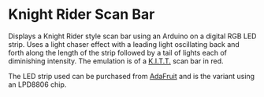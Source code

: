 Knight Rider Scan Bar
=====================

Displays a Knight Rider style scan bar using an Arduino on a digital RGB LED strip. Uses a light chaser effect 
with a leading light oscillating back and forth along the length of the strip followed by a tail of lights 
each of diminishing intensity. The emulation is of a [K.I.T.T.](http://en.wikipedia.org/wiki/KITT) scan bar in red.

The LED strip used can be purchased from [AdaFruit](http://www.adafruit.com/products/306) and is the variant using
an LPD8806 chip.

